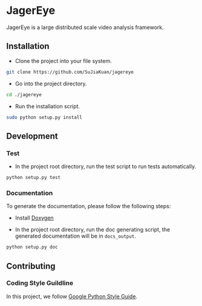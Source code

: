 # JagerEye

JagerEye is a large distributed scale video analysis framework.

## Installation

* Clone the project into your file system.

```bash
git clone https://github.com/SuJiaKuan/jagereye
```

* Go into the project directory.

```bash
cd ./jagereye
```

* Run the installation script.

```bash
sudo python setup.py install
```

## Development

### Test

* In the project root directory, run the test script to run tests automatically.

```bash
python setup.py test
```
### Documentation

To generate the documentation, please follow the following steps:

* Install [Doxygen](http://www.stack.nl/~dimitri/doxygen/)

* In the project root directory, run the doc generating script, the generated documentation will be in `docs_output`.

```bash
python setup.py doc
```

## Contributing

### Coding Style Guildline

In this project, we follow [Google Python Style Guide](https://google.github.io/styleguide/pyguide.html).
